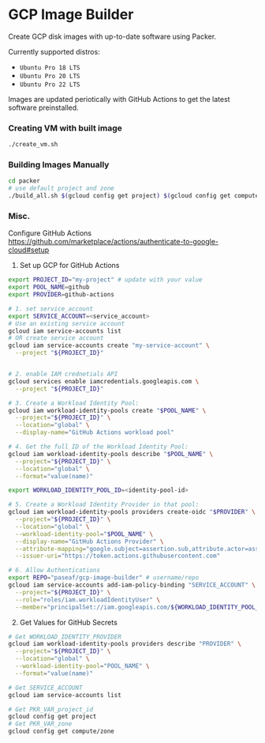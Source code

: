 # GCP Image Builder

Create GCP disk images with up-to-date software using Packer.

Currently supported distros:

- `Ubuntu Pro 18 LTS`
- `Ubuntu Pro 20 LTS`
- `Ubuntu Pro 22 LTS`

Images are updated periotically with GitHub Actions to get the latest software preinstalled.

### Creating VM with built image

```bash
./create_vm.sh
```

### Building Images Manually

```bash
cd packer
# use default project and zone
./build_all.sh $(gcloud config get project) $(gcloud config get compute/zone)
```

### Misc.

Configure GitHub Actions
https://github.com/marketplace/actions/authenticate-to-google-cloud#setup

1. Set up GCP for GitHub Actions

```bash
export PROJECT_ID="my-project" # update with your value
export POOL_NAME=github
export PROVIDER=github-actions

# 1. set service_account
export SERVICE_ACCOUNT=<service_account>
# Use an existing service account
gcloud iam service-accounts list
# OR create service account
gcloud iam service-accounts create "my-service-account" \
  --project "${PROJECT_ID}"


# 2. enable IAM crednetials API
gcloud services enable iamcredentials.googleapis.com \
  --project "${PROJECT_ID}"

# 3. Create a Workload Identity Pool:
gcloud iam workload-identity-pools create "$POOL_NAME" \
  --project="${PROJECT_ID}" \
  --location="global" \
  --display-name="GitHub Actions workload pool"

# 4. Get the full ID of the Workload Identity Pool:
gcloud iam workload-identity-pools describe "$POOL_NAME" \
  --project="${PROJECT_ID}" \
  --location="global" \
  --format="value(name)"

export WORKLOAD_IDENTITY_POOL_ID=<identity-pool-id>

# 5. Create a Workload Identity Provider in that pool:
gcloud iam workload-identity-pools providers create-oidc "$PROVIDER" \
  --project="${PROJECT_ID}" \
  --location="global" \
  --workload-identity-pool="$POOL_NAME" \
  --display-name="GitHub Actions Provider" \
  --attribute-mapping="google.subject=assertion.sub,attribute.actor=assertion.actor,attribute.repository=assertion.repository" \
  --issuer-uri="https://token.actions.githubusercontent.com"

# 6. Allow Authentications
export REPO="paseaf/gcp-image-builder" # username/repo
gcloud iam service-accounts add-iam-policy-binding "SERVICE_ACCOUNT" \
  --project="${PROJECT_ID}" \
  --role="roles/iam.workloadIdentityUser" \
  --member="principalSet://iam.googleapis.com/${WORKLOAD_IDENTITY_POOL_ID}/attribute.repository/${REPO}"
```

2. Get Values for GitHub Secrets

```bash
# Get WORKLOAD_IDENTITY_PROVIDER
gcloud iam workload-identity-pools providers describe "PROVIDER" \
  --project="${PROJECT_ID}" \
  --location="global" \
  --workload-identity-pool="POOL_NAME" \
  --format="value(name)"

# Get SERVICE_ACCOUNT
gcloud iam service-accounts list

# Get PKR_VAR_project_id
gcloud config get project
# Get PKR_VAR_zone
gcloud config get compute/zone
```
